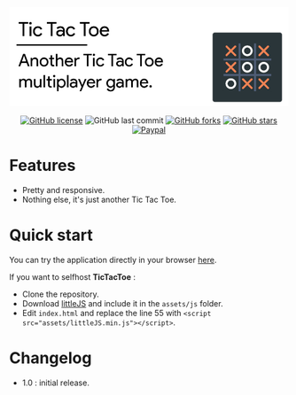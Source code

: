 ![Header](/docs/header.png)

<div align="center">

[![GitHub license](https://img.shields.io/github/license/n-deleforge/tictactoe?style=for-the-badge)](https://github.com/n-deleforge/tictactoe/blob/main/LICENCE)
![GitHub last commit](https://img.shields.io/github/last-commit/n-deleforge/tictactoe?style=for-the-badge)
[![GitHub forks](https://img.shields.io/github/forks/n-deleforge/tictactoe?style=for-the-badge)](https://github.com/n-deleforge/tictactoe/network)
[![GitHub stars](https://img.shields.io/github/stars/n-deleforge/tictactoe?style=for-the-badge)](https://github.com/n-deleforge/tictactoe/stargazers)
[![Paypal](https://img.shields.io/badge/DONATE-PAYPAL.ME-lightgrey?style=for-the-badge)](https://www.paypal.com/paypalme/nicolasdeleforge)

</div>

# Features 

- Pretty and responsive.
- Nothing else, it's just another Tic Tac Toe.

# Quick start

You can try the application directly in your browser [here](https://nicolas-deleforge.fr/tictactoe/).  

If you want to selfhost **TicTacToe** :
- Clone the repository.
- Download [littleJS](https://github.com/n-deleforge/littleJS) and include it in the `assets/js` folder.
- Edit `index.html` and replace the line 55 with `<script src="assets/littleJS.min.js"></script>`.

# Changelog

- 1.0 : initial release.